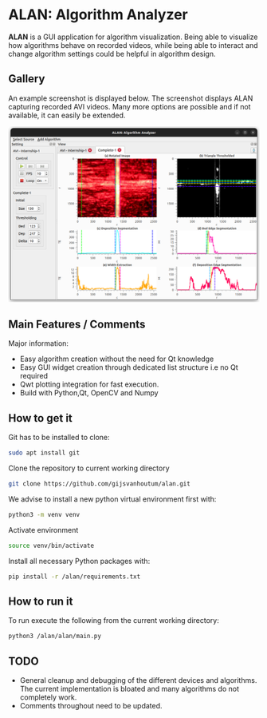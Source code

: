 # ALAN: Algorithm Analyzer

**ALAN** is a GUI application for algorithm visualization. Being able to 
visualize how algorithms behave on recorded videos, while being able to 
interact and change algorithm settings could be helpful in algorithm design.

## Gallery

An example screenshot is displayed below. The screenshot displays
ALAN capturing recorded AVI videos. Many more options are possible and if not 
available, it can easily be extended. 

<img src="icons/screenshot.png">

## Main Features / Comments
Major information:

  - Easy algorithm creation without the need for Qt knowledge
  - Easy GUI widget creation through dedicated list structure i.e no Qt required
  - Qwt plotting integration for fast execution. 
  - Build with Python,Qt, OpenCV and Numpy

## How to get it

Git has to be installed to clone: 
```sh
sudo apt install git
```
Clone the repository to current working directory
```sh
git clone https://github.com/gijsvanhoutum/alan.git
```
We advise to install a new python virtual environment first with:
```sh
python3 -m venv venv
```
Activate environment
```sh
source venv/bin/activate
```
Install all necessary Python packages with:
```sh
pip install -r /alan/requirements.txt
```
## How to run it

To run execute the following from the current working directory:
```sh
python3 /alan/alan/main.py
```

## TODO

- General cleanup and debugging of the different devices and algorithms. The 
current implementation is bloated and many algorithms do not completely work.
- Comments throughout need to be updated. 